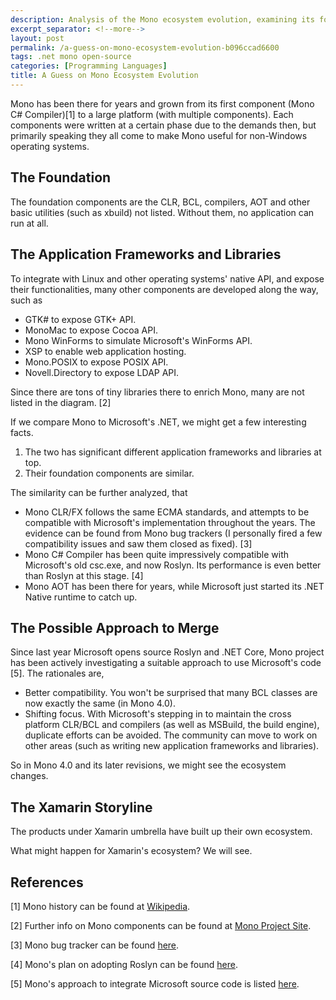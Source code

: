```yaml
---
description: Analysis of the Mono ecosystem evolution, examining its foundation components, application frameworks, similarities with Microsoft .NET, and potential future integration with Microsoft's open source code.
excerpt_separator: <!--more-->
layout: post
permalink: /a-guess-on-mono-ecosystem-evolution-b096ccad6600
tags: .net mono open-source
categories: [Programming Languages]
title: A Guess on Mono Ecosystem Evolution
---
```

Mono has been there for years and grown from its first component (Mono C# Compiler)[1] to a large platform (with multiple components). Each components were written at a certain phase due to the demands then, but primarily speaking they all come to make Mono useful for non-Windows operating systems.
<!--more-->

## The Foundation

The foundation components are the CLR, BCL, compilers, AOT and other basic utilities (such as xbuild) not listed. Without them, no application can run at all.

## The Application Frameworks and Libraries

To integrate with Linux and other operating systems' native API, and expose their functionalities, many other components are developed along the way, such as

* GTK# to expose GTK+ API.
* MonoMac to expose Cocoa API.
* Mono WinForms to simulate Microsoft's WinForms API.
* XSP to enable web application hosting.
* Mono.POSIX to expose POSIX API.
* Novell.Directory to expose LDAP API.

Since there are tons of tiny libraries there to enrich Mono, many are not listed in the diagram. [2]

If we compare Mono to Microsoft's .NET, we might get a few interesting facts.

1. The two has significant different application frameworks and libraries at top.
1. Their foundation components are similar.

The similarity can be further analyzed, that

* Mono CLR/FX follows the same ECMA standards, and attempts to be compatible with Microsoft's implementation throughout the years. The evidence can be found from Mono bug trackers (I personally fired a few compatibility issues and saw them closed as fixed). [3]
* Mono C# Compiler has been quite impressively compatible with Microsoft's old csc.exe, and now Roslyn. Its performance is even better than Roslyn at this stage. [4]
* Mono AOT has been there for years, while Microsoft just started its .NET Native runtime to catch up.

## The Possible Approach to Merge

Since last year Microsoft opens source Roslyn and .NET Core, Mono project has been actively investigating a suitable approach to use Microsoft's code [5]. The rationales are,

* Better compatibility. You won't be surprised that many BCL classes are now exactly the same (in Mono 4.0).
* Shifting focus. With Microsoft's stepping in to maintain the cross platform CLR/BCL and compilers (as well as MSBuild, the build engine), duplicate efforts can be avoided. The community can move to work on other areas (such as writing new application frameworks and libraries).

So in Mono 4.0 and its later revisions, we might see the ecosystem changes.

## The Xamarin Storyline

The products under Xamarin umbrella have built up their own ecosystem.

What might happen for Xamarin's ecosystem? We will see.

## References

[1] Mono history can be found at [Wikipedia](http://en.wikipedia.org/wiki/Mono_(software)).

[2] Further info on Mono components can be found at [Mono Project Site](http://www.mono-project.com/).

[3] Mono bug tracker can be found [here](http://www.mono-project.com/community/bugs/).

[4] Mono's plan on adopting Roslyn can be found [here](http://tirania.org/blog/archive/2014/Apr-09.html).

[5] Mono's approach to integrate Microsoft source code is listed [here](http://www.mono-project.com/docs/about-mono/dotnet-integration/).
